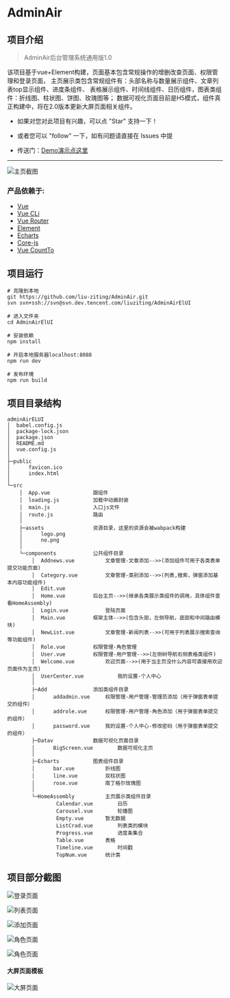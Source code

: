 # AdminAir

## 项目介绍

> AdminAir后台管理系统通用版1.0

该项目基于vue+Element构建，页面基本包含常规操作的增删改查页面、权限管理和登录页面，
主页展示类包含常规组件有：头部名称与数量展示组件、文章列表top显示组件、进度条组件、
表格展示组件、时间线组件、日历组件，图表类组件：折线图、柱状图、饼图、玫瑰图等；
数据可视化页面目前是H5模式，组件真正构建中，将在2.0版本更新大屏页面相关组件。

* 如果对您对此项目有兴趣，可以点 "Star" 支持一下！

* 或者您可以 "follow" 一下，如有问题请直接在 Issues 中提

* 传送门：[Demo演示点这里][15]

----------


![主页截图][1]

### 产品依赖于:
 - [Vue][2]
 - [Vue CLi][3]
 - [Vue Router][4]
 - [Element][5]
 - [Echarts][6]
 - [Core-js][7]
 - [Vue CountTo][8]

## 项目运行

    # 克隆到本地
    git https://github.com/liu-ziting/AdminAir.git
    svn svn+ssh://svn@svn.dev.tencent.com/liuziting/AdminAirElUI
    
    # 进入文件夹
    cd AdminAirElUI
    
    # 安装依赖
    npm install 
    
    # 开启本地服务器localhost:8088
    npm run dev
    
    # 发布环境
    npm run build

## 项目目录结构
```
adminAirELUI
│  babel.config.js
│  package-lock.json
│  package.json			
│  README.md
│  vue.config.js
│  
├─public
│      favicon.ico
│      index.html
│      
└─src
    │  App.vue				跟组件
    │  loading.js			加载中动画封装
    │  main.js				入口js文件
    │  route.js				路由
    │  
    ├─assets				资源目录，这里的资源会被wabpack构建
    │      logo.png
    │      no.png
    │      
    └─components			公共组件目录
        │  Addnews.vue			文章管理-文章添加-->>(添加组件可用于各类表单提交功能页面)
        │  Category.vue			文章管理-类别添加-->>(列表,搜索，弹窗添加基本内容功能组件)
        │  Edit.vue				
        │  Home.vue			后台主页-->>(继承各类展示类组件的调用，具体组件查看HomeAssembly)
        │  Login.vue			登陆页面
        │  Main.vue			框架主体-->>(包含头部，左侧导航，底部和中间路由模块)
        │  NewList.vue			文章管理-新闻列表-->>(可用于列表展示搜索查询等功能组件)
        │  Role.vue			权限管理-角色管理
        │  User.vue			权限管理-用户管理-->>(左侧树导航右侧表格类组件)
        │  Welcome.vue			欢迎页面-->>(用于当主页没什么内容可直接用欢迎页面作为主页)
        │  UserCenter.vue			我的设置-个人中心
        │  
        ├─Add				添加类组件目录
        │      addadmin.vue		权限管理-用户管理-管理员添加（用于弹窗表单提交的组件）
        │      addrole.vue		权限管理-用户管理-角色添加（用于弹窗表单提交的组件）
        │      password.vue		我的设置-个人中心-修改密码（用于弹窗表单提交的组件）
        ├─Datav				数据可视化页面目录
        │      BigScreen.vue		数据可视化主页
        │      
        ├─Echarts			图表组件目录
        │      bar.vue			折线图
        │      line.vue			双柱状图
        │      rose.vue			南丁格尔玫瑰图
        │      
        └─HomeAssembly			主页展示类组件目录
                Calendar.vue		日历
                Carousel.vue		轮播图
                Empty.vue		暂无数据
                ListCrad.vue		列表类的模块
                Progress.vue		进度条集合
                Table.vue		表格
                Timeline.vue		时间戳
                TopNum.vue		统计类
```		

## 项目部分截图

![登录页面][9]

![列表页面][10]

![添加页面][11]

![角色页面][13]

![角色页面][14]

#### 大屏页面模板
![大屏页面][12]


  [1]: http://tc.lihail.cn/adminAir.png
  [2]: https://cn.vuejs.org/
  [3]: https://cli.vuejs.org/zh/
  [4]: https://router.vuejs.org/zh/
  [5]: https://element.eleme.cn/2.0/#/zh-CN
  [6]: https://echarts.apache.org/zh/index.html
  [7]: https://github.com/zloirock/core-js#readme
  [8]: http://panjiachen.github.io/countTo/demo/
  [9]: http://tc.lihail.cn/adminLogin.png
  [10]: http://tc.lihail.cn/adminnewList.png
  [11]: http://tc.lihail.cn/adminuser.png
  [12]: http://tc.lihail.cn/adminbig.png
  [13]: http://tc.lihail.cn/adminjs.png
  [14]: http://tc.lihail.cn/admin123.png
  [15]: http://adminair.zhangs.ink/adminAirDemo/index.html#/Login
  
